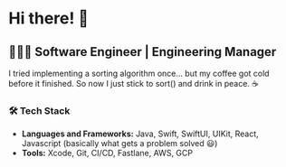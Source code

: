 # Hi there! 👋

## 👨🏻‍💻 Software Engineer | Engineering Manager

I tried implementing a sorting algorithm once... but my coffee got cold before it finished. So now I just stick to sort() and drink in peace. ☕

### 🛠️ Tech Stack
- **Languages and Frameworks:** Java, Swift, SwiftUI, UIKit, React, Javascript (basically what gets a problem solved 😃)
- **Tools:** Xcode, Git, CI/CD, Fastlane, AWS, GCP


<!--
**nabilsafatli/nabilsafatli** is a ✨ _special_ ✨ repository because its `README.md` (this file) appears on your GitHub profile.

Here are some ideas to get you started:

- 🔭 I’m currently working on ...
- 🌱 I’m currently learning ...
- 👯 I’m looking to collaborate on ...
- 🤔 I’m looking for help with ...
- 💬 Ask me about ...
- 📫 How to reach me: ...
- 😄 Pronouns: ...
- ⚡ Fun fact: ...
-->
